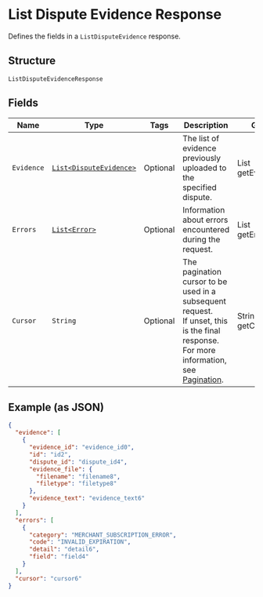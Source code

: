 
# List Dispute Evidence Response

Defines the fields in a `ListDisputeEvidence` response.

## Structure

`ListDisputeEvidenceResponse`

## Fields

| Name | Type | Tags | Description | Getter |
|  --- | --- | --- | --- | --- |
| `Evidence` | [`List<DisputeEvidence>`](../../doc/models/dispute-evidence.md) | Optional | The list of evidence previously uploaded to the specified dispute. | List<DisputeEvidence> getEvidence() |
| `Errors` | [`List<Error>`](../../doc/models/error.md) | Optional | Information about errors encountered during the request. | List<Error> getErrors() |
| `Cursor` | `String` | Optional | The pagination cursor to be used in a subsequent request.<br>If unset, this is the final response. For more information, see [Pagination](https://developer.squareup.com/docs/build-basics/common-api-patterns/pagination). | String getCursor() |

## Example (as JSON)

```json
{
  "evidence": [
    {
      "evidence_id": "evidence_id0",
      "id": "id2",
      "dispute_id": "dispute_id4",
      "evidence_file": {
        "filename": "filename8",
        "filetype": "filetype8"
      },
      "evidence_text": "evidence_text6"
    }
  ],
  "errors": [
    {
      "category": "MERCHANT_SUBSCRIPTION_ERROR",
      "code": "INVALID_EXPIRATION",
      "detail": "detail6",
      "field": "field4"
    }
  ],
  "cursor": "cursor6"
}
```

